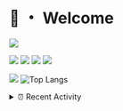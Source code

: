 # 👋 ・ Welcome
![](https://komarev.com/ghpvc/?username=Lorenzo0111)

![](https://img.shields.io/badge/Java-ED8B00?style=for-the-badge&logo=java&logoColor=white)
![](https://img.shields.io/badge/JavaScript-323330?style=for-the-badge&logo=javascript&logoColor=F7DF1E)
![](https://img.shields.io/badge/Node.js-339933?style=for-the-badge&logo=nodedotjs&logoColor=white)
![](https://img.shields.io/badge/React-20232A?style=for-the-badge&logo=react&logoColor=61DAFB)

[![](https://github-readme-stats.vercel.app/api?username=Lorenzo0111&show_icons=true&count_private=true)](https://github.com/Lorenzo0111)
![Top Langs](https://github-readme-stats.vercel.app/api/top-langs/?username=Lorenzo0111&layout=compact)

<details>
<summary>⏰ Recent Activity</summary>

<!--RECENT_ACTIVITY:start-->
1. ![comment] **Commented:** [ZombieStriker/QualityArmory#271](https://github.com/ZombieStriker/QualityArmory/issues/271#issuecomment-1023023989)
2. ![issueClosed] **Issue closed:** [BeYkeRYkt/LightAPI#25](https://github.com/BeYkeRYkt/LightAPI/issues/25)
3. ![comment] **Commented:** [ZombieStriker/QualityArmoryVehicles2#93](https://github.com/ZombieStriker/QualityArmoryVehicles2/issues/93#issuecomment-1021496990)
4. ![issueClosed] **Issue closed:** [ZombieStriker/QualityArmory#266](https://github.com/ZombieStriker/QualityArmory/issues/266)
5. ![release] Released [v1.0](https://github.com/Lorenzo0111/SpigotUpdatesBot/releases/tag/v1.0) in [Lorenzo0111/SpigotUpdatesBot](https://github.com/Lorenzo0111/SpigotUpdatesBot)
6. ![release] Released [v1.0](https://github.com/Lorenzo0111/SpigotUpdatesBot/releases/tag/v1.0) in [Lorenzo0111/SpigotUpdatesBot](https://github.com/Lorenzo0111/SpigotUpdatesBot)
7. ![issueClosed] **Issue closed:** [ZombieStriker/QualityArmory#265](https://github.com/ZombieStriker/QualityArmory/issues/265)
8. ![issueClosed] **Issue closed:** [ZombieStriker/QualityArmory#261](https://github.com/ZombieStriker/QualityArmory/issues/261)
9. ![issueClosed] **Issue closed:** [ZombieStriker/QualityArmory#262](https://github.com/ZombieStriker/QualityArmory/issues/262)
10. ![prMerged] **Pull request merged:** [ZombieStriker/QualityArmory#267](https://github.com/ZombieStriker/QualityArmory/pull/267)
<!--RECENT_ACTIVITY:end-->


<!--RECENT_ACTIVITY:last_update-->
Last Updated: Thursday, January 27th, 2022, 12:18:20 PM
<!--RECENT_ACTIVITY:last_update_end-->
</details>

[issueOpened]: https://cdn.jsdelivr.net/gh/Readme-Workflows/Readme-Icons@main/icons/octicons/IssueOpenedOld.svg
[issueClosed]: https://cdn.jsdelivr.net/gh/Readme-Workflows/Readme-Icons@main/icons/octicons/IssueClosedOld.svg

[prOpened]: https://cdn.jsdelivr.net/gh/Readme-Workflows/Readme-Icons@main/icons/octicons/PullRequestOpened.svg
[prClosed]: https://cdn.jsdelivr.net/gh/Readme-Workflows/Readme-Icons@main/icons/octicons/PullRequestClosed.svg
[prMerged]: https://cdn.jsdelivr.net/gh/Readme-Workflows/Readme-Icons@main/icons/octicons/PullRequestMerged.svg

[comment]: https://cdn.jsdelivr.net/gh/Readme-Workflows/Readme-Icons@main/icons/octicons/Comment.svg

[changesRequested]: https://cdn.jsdelivr.net/gh/Readme-Workflows/Readme-Icons@main/icons/octicons/RequestedChanges.svg
[approved]: https://cdn.jsdelivr.net/gh/Readme-Workflows/Readme-Icons@main/icons/octicons/ApprovedChanges.svg

[repoCreated]: https://cdn.jsdelivr.net/gh/Readme-Workflows/Readme-Icons@main/icons/octicons/Repository.svg
[release]: https://cdn.jsdelivr.net/gh/Readme-Workflows/Readme-Icons@main/icons/octicons/Release.svg
[star]: https://cdn.jsdelivr.net/gh/Readme-Workflows/Readme-Icons@main/icons/octicons/StarredRepository.svg
[wiki]: https://cdn.jsdelivr.net/gh/Readme-Workflows/Readme-Icons@main/icons/octicons/Wiki.svg
[fork]: https://cdn.jsdelivr.net/gh/Readme-Workflows/Readme-Icons@main/icons/octicons/ForkedRepository.svg
[people]: https://cdn.jsdelivr.net/gh/Readme-Workflows/Readme-Icons@main/icons/octicons/People.svg
